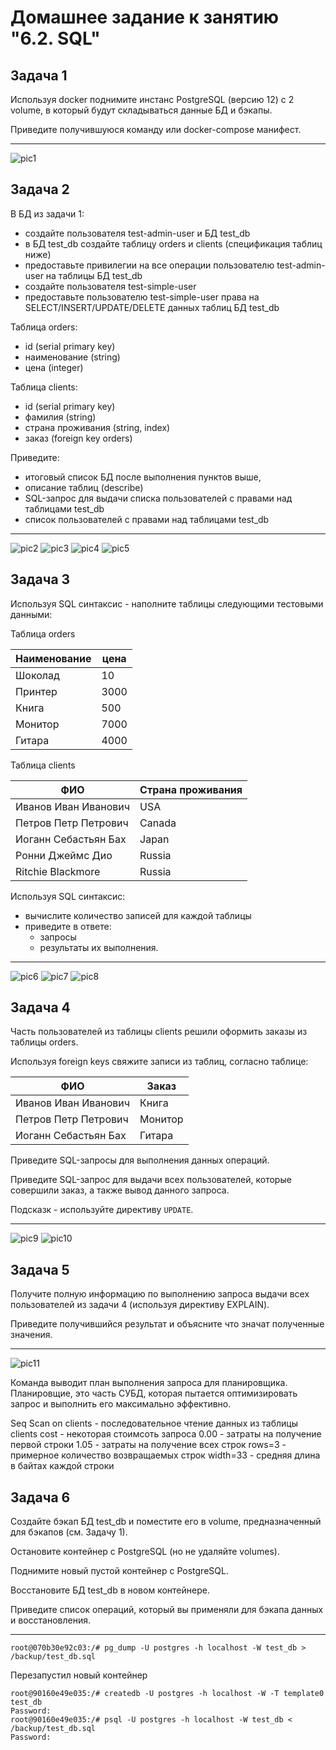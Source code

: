 # Домашнее задание к занятию "6.2. SQL"

## Задача 1

Используя docker поднимите инстанс PostgreSQL (версию 12) c 2 volume, 
в который будут складываться данные БД и бэкапы.

Приведите получившуюся команду или docker-compose манифест.

---

![pic1](https://github.com/arhipovea/devops-netology/blob/main/06_02/assets/pic01.png)

## Задача 2

В БД из задачи 1: 
- создайте пользователя test-admin-user и БД test_db
- в БД test_db создайте таблицу orders и clients (спeцификация таблиц ниже)
- предоставьте привилегии на все операции пользователю test-admin-user на таблицы БД test_db
- создайте пользователя test-simple-user  
- предоставьте пользователю test-simple-user права на SELECT/INSERT/UPDATE/DELETE данных таблиц БД test_db

Таблица orders:
- id (serial primary key)
- наименование (string)
- цена (integer)

Таблица clients:
- id (serial primary key)
- фамилия (string)
- страна проживания (string, index)
- заказ (foreign key orders)

Приведите:
- итоговый список БД после выполнения пунктов выше,
- описание таблиц (describe)
- SQL-запрос для выдачи списка пользователей с правами над таблицами test_db
- список пользователей с правами над таблицами test_db

---

![pic2](https://github.com/arhipovea/devops-netology/blob/main/06_02/assets/pic02.png)
![pic3](https://github.com/arhipovea/devops-netology/blob/main/06_02/assets/pic03.png)
![pic4](https://github.com/arhipovea/devops-netology/blob/main/06_02/assets/pic04.png)
![pic5](https://github.com/arhipovea/devops-netology/blob/main/06_02/assets/pic05.png)


## Задача 3

Используя SQL синтаксис - наполните таблицы следующими тестовыми данными:

Таблица orders

|Наименование|цена|
|------------|----|
|Шоколад| 10 |
|Принтер| 3000 |
|Книга| 500 |
|Монитор| 7000|
|Гитара| 4000|

Таблица clients

|ФИО|Страна проживания|
|------------|----|
|Иванов Иван Иванович| USA |
|Петров Петр Петрович| Canada |
|Иоганн Себастьян Бах| Japan |
|Ронни Джеймс Дио| Russia|
|Ritchie Blackmore| Russia|

Используя SQL синтаксис:
- вычислите количество записей для каждой таблицы 
- приведите в ответе:
    - запросы 
    - результаты их выполнения.

---

![pic6](https://github.com/arhipovea/devops-netology/blob/main/06_02/assets/pic06.png)
![pic7](https://github.com/arhipovea/devops-netology/blob/main/06_02/assets/pic07.png)
![pic8](https://github.com/arhipovea/devops-netology/blob/main/06_02/assets/pic08.png)

## Задача 4

Часть пользователей из таблицы clients решили оформить заказы из таблицы orders.

Используя foreign keys свяжите записи из таблиц, согласно таблице:

|ФИО|Заказ|
|------------|----|
|Иванов Иван Иванович| Книга |
|Петров Петр Петрович| Монитор |
|Иоганн Себастьян Бах| Гитара |

Приведите SQL-запросы для выполнения данных операций.

Приведите SQL-запрос для выдачи всех пользователей, которые совершили заказ, а также вывод данного запроса.
 
Подсказк - используйте директиву `UPDATE`.

---

![pic9](https://github.com/arhipovea/devops-netology/blob/main/06_02/assets/pic09.png)
![pic10](https://github.com/arhipovea/devops-netology/blob/main/06_02/assets/pic10.png)

## Задача 5

Получите полную информацию по выполнению запроса выдачи всех пользователей из задачи 4 
(используя директиву EXPLAIN).

Приведите получившийся результат и объясните что значат полученные значения.

---

![pic11](https://github.com/arhipovea/devops-netology/blob/main/06_02/assets/pic11.png)

Команда выводит план выполнения запроса для планировщика. Планировщие, это часть СУБД, которая пытается оптимизировать запрос и выполнить его максимально эффективно.

Seq Scan on clients - последовательное чтение данных из таблицы clients
cost - некоторая стоимсоть запроса
0.00 - затраты на получение первой строки 
1.05 - затраты на получение всех строк
rows=3 - примерное количество возвращаемых строк
width=33 - средняя длина в байтах каждой строки

## Задача 6

Создайте бэкап БД test_db и поместите его в volume, предназначенный для бэкапов (см. Задачу 1).

Остановите контейнер с PostgreSQL (но не удаляйте volumes).

Поднимите новый пустой контейнер с PostgreSQL.

Восстановите БД test_db в новом контейнере.

Приведите список операций, который вы применяли для бэкапа данных и восстановления. 

---

```console
root@070b30e92c03:/# pg_dump -U postgres -h localhost -W test_db > /backup/test_db.sql
```

Перезапустил новый контейнер

```console
root@90160e49e035:/# createdb -U postgres -h localhost -W -T template0 test_db
Password: 
root@90160e49e035:/# psql -U postgres -h localhost -W test_db < /backup/test_db.sql 
Password: 
```